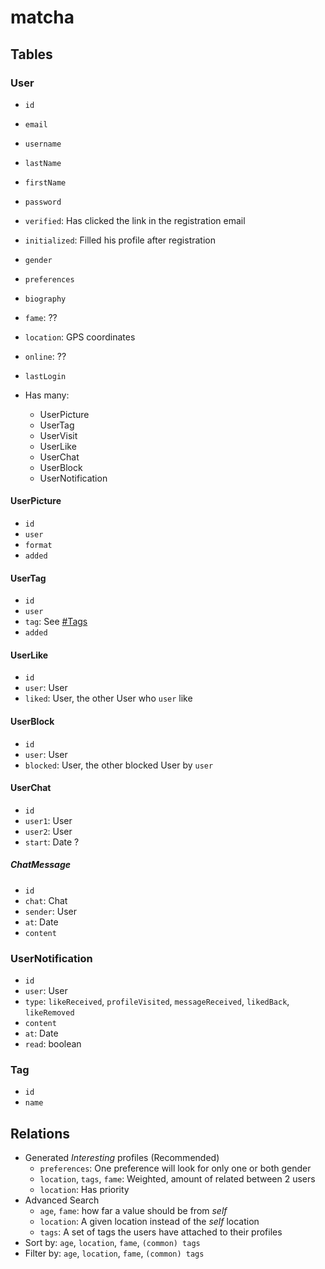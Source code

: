 # matcha

## Tables

### User

-   `id`
-   `email`
-   `username`
-   `lastName`
-   `firstName`
-   `password`
-   `verified`: Has clicked the link in the registration email
-   `initialized`: Filled his profile after registration
-   `gender`
-   `preferences`
-   `biography`
-   `fame`: ??
-   `location`: GPS coordinates
-   `online`: ??
-   `lastLogin`

-   Has many:
    -   UserPicture
    -   UserTag
    -   UserVisit
    -   UserLike
    -   UserChat
    -   UserBlock
    -   UserNotification

#### UserPicture

-   `id`
-   `user`
-   `format`
-   `added`

#### UserTag

-   `id`
-   `user`
-   `tag`: See [#Tags](#Tags)
-   `added`

#### UserLike

-   `id`
-   `user`: User
-   `liked`: User, the other User who `user` like

#### UserBlock

-   `id`
-   `user`: User
-   `blocked`: User, the other blocked User by `user`

#### UserChat

-   `id`
-   `user1`: User
-   `user2`: User
-   `start`: Date ?

##### ChatMessage

-   `id`
-   `chat`: Chat
-   `sender`: User
-   `at`: Date
-   `content`

### UserNotification

-   `id`
-   `user`: User
-   `type`: `likeReceived`, `profileVisited`, `messageReceived`, `likedBack`, `likeRemoved`
-   `content`
-   `at`: Date
-   `read`: boolean

### Tag

-   `id`
-   `name`

## Relations

-   Generated _Interesting_ profiles (Recommended)
    -   `preferences`: One preference will look for only one or both gender
    -   `location`, `tags`, `fame`: Weighted, amount of related between 2 users
    -   `location`: Has priority
-   Advanced Search
    -   `age`, `fame`: how far a value should be from _self_
    -   `location`: A given location instead of the _self_ location
    -   `tags`: A set of tags the users have attached to their profiles
-   Sort by: `age`, `location`, `fame`, `(common) tags`
-   Filter by: `age`, `location`, `fame`, `(common) tags`

